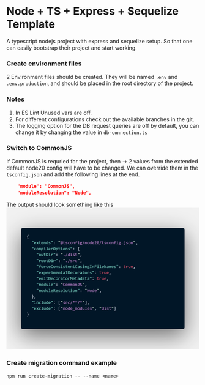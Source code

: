 # Node + TS + Express + Sequelize Template
A typescript nodejs project with express and sequelize setup. So that one can easily bootstrap their project and start working.
### Create environment files
2 Environment files should be created. They will be named `.env` and `.env.production`, and should be placed in the root directory of the project.

### Notes
1. In ES Lint Unused vars are off.
2. For different configurations check out the available branches in the git.
3. The logging option for the DB request queries are off by default, you can change it by changing the value in `db-connection.ts`

### Switch to CommonJS
If CommonJS is requried for the project, then -> 2 values from the extended default node20 config will have to be changed. We can override them in the `tsconfig.json` and add the following lines at the end.
```json
    "module": "CommonJS",
    "moduleResolution": "Node",
```
The output should look something like this
![code picture](res/code.png)


### Create migration command example
```npm
npm run create-migration -- --name <name>
```